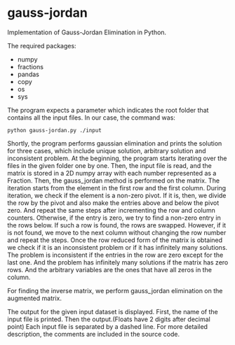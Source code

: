 # gauss-jordan
Implementation of Gauss-Jordan Elimination in Python.

The required packages:
* numpy
* fractions
* pandas
* copy
* os
* sys

The program expects a parameter which indicates the root folder that contains all the input files. In our case, the command was:

```
python gauss-jordan.py ./input
```

Shortly, the program performs gaussian elimination and prints the solution for three cases, which include unique solution, arbitrary solution and inconsistent problem.
At the beginning, the program starts iterating over the files in the given folder one by one. Then, the input file is read, and the matrix is stored in a 2D numpy array with each number represented as a Fraction. Then, the gauss_jordan method is performed on the matrix. The iteration starts from the element in the first row and the first column. During iteration, we check if the element is a non-zero pivot. If it is, then, we divide the row by the pivot and also make the entries above and below the pivot zero. And repeat the same steps after incrementing the row and column counters. Otherwise, if the entry is zero, we try to find a non-zero entry in the rows below. If such a row is found, the rows are swapped. However, if it is not found, we move to the next column without changing the row number and repeat the steps. Once the row reduced form of the matrix is obtained we check if it is an inconsistent problem or if it has infinitely many solutions. The problem is inconsistent if the entries in the row are zero except for the last one. And the problem has infinitely many solutions if the matrix has zero rows. And the arbitrary variables are the ones that have all zeros in the column. 

For finding the inverse matrix, we perform gauss_jordan elimination on the augmented matrix.

The output for the given input dataset is displayed. First, the name of the input file is printed. Then the output.(Floats have 2 digits after decimal point) Each input file is separated by a dashed line. For more detailed description, the comments are included in the source code.
